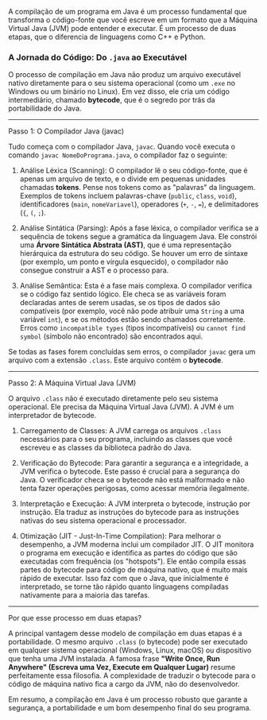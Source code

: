 A compilação de um programa em Java é um processo fundamental que transforma o código-fonte que você escreve em um formato que a Máquina Virtual Java (JVM) pode entender e executar. É um processo de duas etapas, que o diferencia de linguagens como C++ e Python.

### A Jornada do Código: Do `.java` ao Executável

O processo de compilação em Java não produz um arquivo executável nativo diretamente para o seu sistema operacional (como um `.exe` no Windows ou um binário no Linux). Em vez disso, ele cria um código intermediário, chamado **bytecode**, que é o segredo por trás da portabilidade do Java.

---

Passo 1: O Compilador Java (javac)

Tudo começa com o compilador Java, `javac`. Quando você executa o comando `javac NomeDoPrograma.java`, o compilador faz o seguinte:

1.  Análise Léxica (Scanning): O compilador lê o seu código-fonte, que é apenas um arquivo de texto, e o divide em pequenas unidades chamadas **tokens**. Pense nos tokens como as "palavras" da linguagem. Exemplos de tokens incluem palavras-chave (`public`, `class`, `void`), identificadores (`main`, `nomeVariavel`), operadores (`+`, `-`, `=`), e delimitadores (`{`, `(`, `;`).

2.  Análise Sintática (Parsing): Após a fase léxica, o compilador verifica se a sequência de tokens segue a gramática da linguagem Java. Ele constrói uma **Árvore Sintática Abstrata (AST)**, que é uma representação hierárquica da estrutura do seu código. Se houver um erro de sintaxe (por exemplo, um ponto e vírgula esquecido), o compilador não consegue construir a AST e o processo para.

3.  Análise Semântica: Esta é a fase mais complexa. O compilador verifica se o código faz sentido lógico. Ele checa se as variáveis foram declaradas antes de serem usadas, se os tipos de dados são compatíveis (por exemplo, você não pode atribuir uma `String` a uma variável `int`), e se os métodos estão sendo chamados corretamente. Erros como `incompatible types` (tipos incompatíveis) ou `cannot find symbol` (símbolo não encontrado) são encontrados aqui.

Se todas as fases forem concluídas sem erros, o compilador `javac` gera um arquivo com a extensão `.class`. Este arquivo contém o **bytecode**.

---

Passo 2: A Máquina Virtual Java (JVM)

O arquivo `.class` não é executado diretamente pelo seu sistema operacional. Ele precisa da Máquina Virtual Java (JVM). A JVM é um interpretador de bytecode.

1.  Carregamento de Classes: A JVM carrega os arquivos `.class` necessários para o seu programa, incluindo as classes que você escreveu e as classes da biblioteca padrão do Java.

2.  Verificação do Bytecode: Para garantir a segurança e a integridade, a JVM verifica o bytecode. Este passo é crucial para a segurança do Java. O verificador checa se o bytecode não está malformado e não tenta fazer operações perigosas, como acessar memória ilegalmente.

3.  Interpretação e Execução: A JVM interpreta o bytecode, instrução por instrução. Ela traduz as instruções do bytecode para as instruções nativas do seu sistema operacional e processador.

4.  Otimização (JIT - Just-In-Time Compilation): Para melhorar o desempenho, a JVM moderna inclui um compilador JIT. O JIT monitora o programa em execução e identifica as partes do código que são executadas com frequência (os "hotspots"). Ele então compila essas partes do bytecode para código de máquina nativo, que é muito mais rápido de executar. Isso faz com que o Java, que inicialmente é interpretado, se torne tão rápido quanto linguagens compiladas nativamente para a maioria das tarefas.

---

Por que esse processo em duas etapas?

A principal vantagem desse modelo de compilação em duas etapas é a portabilidade. O mesmo arquivo `.class` (o bytecode) pode ser executado em qualquer sistema operacional (Windows, Linux, macOS) ou dispositivo que tenha uma JVM instalada. A famosa frase **"Write Once, Run Anywhere" (Escreva uma Vez, Execute em Qualquer Lugar)** resume perfeitamente essa filosofia. A complexidade de traduzir o bytecode para o código de máquina nativo fica a cargo da JVM, não do desenvolvedor.

Em resumo, a compilação em Java é um processo robusto que garante a segurança, a portabilidade e um bom desempenho final do seu programa.
